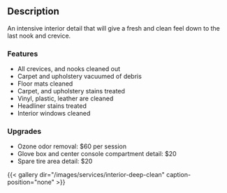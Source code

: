 ## Description

An intensive interior detail that will give a fresh and clean feel down to the last nook and crevice.

### Features
- All crevices, and nooks cleaned out
- Carpet and upholstery vacuumed of debris
- Floor mats cleaned
- Carpet, and upholstery stains treated
- Vinyl, plastic, leather are cleaned
- Headliner stains treated
- Interior windows cleaned

### Upgrades
- Ozone odor removal: $60 per session
- Glove box and center console compartment detail: $20
- Spare tire area detail: $20

{{< gallery dir="/images/services/interior-deep-clean" caption-position="none" >}}
